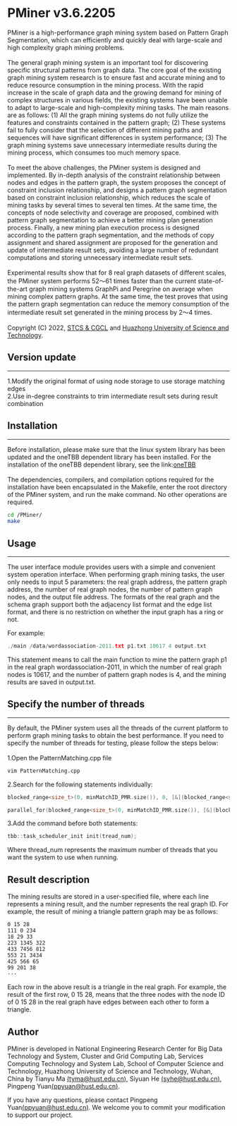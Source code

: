 # PMiner v3.6.2205

PMiner is a high-performance graph mining system based on Pattern Graph Segmentation, which can efficiently and quickly deal with large-scale and high complexity graph mining problems. \
\
The general graph mining system is an important tool for discovering specific structural patterns from graph data. The core goal of the existing graph mining system research is to ensure fast and accurate mining and to reduce resource consumption in the mining process. With the rapid increase in the scale of graph data and the growing demand for mining of complex structures in various fields, the existing systems have been unable to adapt to large-scale and high-complexity mining tasks. The main reasons are as follows: (1) All the graph mining systems do not fully utilize the features and constraints contained in the pattern graph; (2) These systems fail to fully consider that the selection of different mining paths and sequences will have significant differences in system performance; (3) The graph mining systems save unnecessary intermediate results during the mining process, which consumes too much memory space.\
\
To meet the above challenges, the PMiner system is designed and implemented. By in-depth analysis of the constraint relationship between nodes and edges in the pattern graph, the system proposes the concept of constraint inclusion relationship, and designs a pattern graph segmentation based on constraint inclusion relationship, which reduces the scale of mining tasks by several times to several ten times. At the same time, the concepts of node selectivity and coverage are proposed, combined with pattern graph segmentation to achieve a better mining plan generation process. Finally, a new mining plan execution process is designed according to the pattern graph segmentation, and the methods of copy assignment and shared assignment are proposed for the generation and update of intermediate result sets, avoiding a large number of redundant computations and storing unnecessary intermediate result sets.\
\
Experimental results show that for 8 real graph datasets of different scales, the PMiner system performs 52～61 times faster than the current state-of-the-art graph mining systems GraphPi and Peregrine on average when mining complex pattern graphs. At the same time, the test proves that using the pattern graph segmentation can reduce the memory consumption of the intermediate result set generated in the mining process by 2～4 times.\
\
Copyright (C) 2022, [STCS & CGCL](http://grid.hust.edu.cn/) and [Huazhong University of Science and Technology](https://www.hust.edu.cn/).

## Version update
---
1.Modify the original format of using node storage to use storage matching edges \
2.Use in-degree constraints to trim intermediate result sets during result combination 

## Installation
---
Before installation, please make sure that the linux system library has been updated and the oneTBB dependent library has been installed. For the installation of the oneTBB dependent library, see the link:[oneTBB](https://spec.oneapi.io/versions/latest/elements/oneTBB/source/nested-index.html)\
\
The dependencies, compilers, and compilation options required for the installation have been encapsulated in the Makefile, enter the root directory of the PMiner system, and run the make command. No other operations are required.
```bash
cd /PMiner/
make
```

## Usage
---
The user interface module provides users with a simple and convenient system operation interface. When performing graph mining tasks, the user only needs to input 5 parameters: the real graph address, the pattern graph address, the number of real graph nodes, the number of pattern graph nodes, and the output file address. The formats of the real graph and the schema graph support both the adjacency list format and the edge list format, and there is no restriction on whether the input graph has a ring or not.

For example:
```C++
./main /data/wordassociation-2011.txt p1.txt 10617 4 output.txt
```
This statement means to call the main function to mine the pattern graph p1 in the real graph wordassociation-2011, in which the number of real graph nodes is 10617, and the number of pattern graph nodes is 4, and the mining results are saved in output.txt.

## Specify the number of threads
---
By default, the PMiner system uses all the threads of the current platform to perform graph mining tasks to obtain the best performance. If you need to specify the number of threads for testing, please follow the steps below:\
\
1.Open the PatternMatching.cpp file
```bash
vim PatternMatching.cpp
```
2.Search for the following statements individually:
```C++
blocked_range<size_t>(0, minMatchID_PMR.size()), 0, [&](blocked_range<size_t>
```
```C++
parallel_for(blocked_range<size_t>(0, minMatchID_PMR.size()), [&](blocked_range<size_t> r)
```
3.Add the command before both statements:
```C++
tbb::task_scheduler_init init(tread_num);
```
Where thread_num represents the maximum number of threads that you want the system to use when running.

## Result description
The mining results are stored in a user-specified file, where each line represents a mining result, and the number represents the real graph ID. For example, the result of mining a triangle pattern graph may be as follows:
```
0 15 28
111 0 234
18 29 33
223 1345 322
433 7456 812
553 21 3434
425 566 65
99 201 38
···
```
Each row in the above result is a triangle in the real graph. For example, the result of the first row, 0 15 28, means that the three nodes with the node ID of 0 15 28 in the real graph have edges between each other to form a triangle.

## Author
PMiner is developed in National Engineering Research Center for Big Data Technology and System, Cluster and Grid Computing Lab, Services Computing Technology and System Lab, School of Computer Science and Technology, Huazhong University of Science and Technology, Wuhan, China by Tianyu Ma [(tyma@hust.edu.cn)](tyma@hust.edu.cn), Siyuan He [(syhe@hust.edu.cn)](syhe@hust.edu.cn), Pingpeng Yuan[(ppyuan@hust.edu.cn)](ppyuan@hust.edu.cn).

If you have any questions, please contact Pingpeng Yuan[(ppyuan@hust.edu.cn)](ppyuan@hust.edu.cn). We welcome you to commit your modification to support our project.
